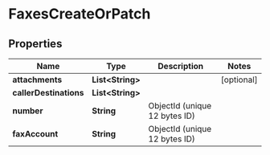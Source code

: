 

# FaxesCreateOrPatch


## Properties

| Name | Type | Description | Notes |
|------------ | ------------- | ------------- | -------------|
|**attachments** | **List&lt;String&gt;** |  |  [optional] |
|**callerDestinations** | **List&lt;String&gt;** |  |  |
|**number** | **String** | ObjectId (unique 12 bytes ID) |  |
|**faxAccount** | **String** | ObjectId (unique 12 bytes ID) |  |



